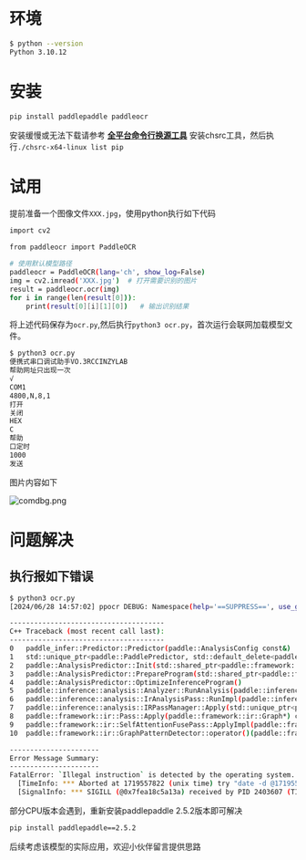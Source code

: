 # 环境

```bash
$ python --version
Python 3.10.12
```

# 安装

```bash
pip install paddlepaddle paddleocr
```

安装缓慢或无法下载请参考 [**全平台命令行换源工具**](https://www.cinzy.com/post/quan-ping-tai-ming-ling-xing-huan-yuan-gong-ju.html) 安装chsrc工具，然后执行`./chsrc-x64-linux list pip`

# 试用

提前准备一个图像文件`XXX.jpg`，使用python执行如下代码

```bash
import cv2

from paddleocr import PaddleOCR

# 使用默认模型路径
paddleocr = PaddleOCR(lang='ch', show_log=False)
img = cv2.imread('XXX.jpg')  # 打开需要识别的图片
result = paddleocr.ocr(img)
for i in range(len(result[0])):
    print(result[0][i][1][0])   # 输出识别结果
```

将上述代码保存为`ocr.py`,然后执行`python3 ocr.py`，首次运行会联网加载模型文件。

```bash
$ python3 ocr.py
便携式串口调试助手VO.3RCCINZYLAB
帮助网址只出现一次
√
COM1
4800,N,8,1
打开
关闭
HEX
C
帮助
口定时
1000
发送
```

图片内容如下

![comdbg.png](https://cinzy.github.io/picx-images-hosting/comdbg.2dokfi2dgq.webp)

# 问题解决

## 执行报如下错误

```bash
$ python3 ocr.py
[2024/06/28 14:57:02] ppocr DEBUG: Namespace(help='==SUPPRESS==', use_gpu=False, use_xpu=False, use_npu=Fal)

--------------------------------------
C++ Traceback (most recent call last):
--------------------------------------
0   paddle_infer::Predictor::Predictor(paddle::AnalysisConfig const&)
1   std::unique_ptr<paddle::PaddlePredictor, std::default_delete<paddle::PaddlePredictor> > paddle::CreateP)
2   paddle::AnalysisPredictor::Init(std::shared_ptr<paddle::framework::Scope> const&, std::shared_ptr<paddl)
3   paddle::AnalysisPredictor::PrepareProgram(std::shared_ptr<paddle::framework::ProgramDesc> const&)
4   paddle::AnalysisPredictor::OptimizeInferenceProgram()
5   paddle::inference::analysis::Analyzer::RunAnalysis(paddle::inference::analysis::Argument*)
6   paddle::inference::analysis::IrAnalysisPass::RunImpl(paddle::inference::analysis::Argument*)
7   paddle::inference::analysis::IRPassManager::Apply(std::unique_ptr<paddle::framework::ir::Graph, std::de)
8   paddle::framework::ir::Pass::Apply(paddle::framework::ir::Graph*) const
9   paddle::framework::ir::SelfAttentionFusePass::ApplyImpl(paddle::framework::ir::Graph*) const
10  paddle::framework::ir::GraphPatternDetector::operator()(paddle::framework::ir::Graph*, std::function<vo)

----------------------
Error Message Summary:
----------------------
FatalError: `Illegal instruction` is detected by the operating system.
  [TimeInfo: *** Aborted at 1719557822 (unix time) try "date -d @1719557822" if you are using GNU date ***]
  [SignalInfo: *** SIGILL (@0x7fea18c5a13a) received by PID 2403607 (TID 0x7fea4047e000) from PID 415605050]
```

部分CPU版本会遇到，重新安装paddlepaddle 2.5.2版本即可解决

```bash
pip install paddlepaddle==2.5.2
```

后续考虑该模型的实际应用，欢迎小伙伴留言提供思路

<!-- ##{"script":"<script src='/assets/toc.js'></script>"}## -->